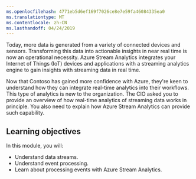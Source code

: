```yaml
---
ms.openlocfilehash: 4771eb5d6ef169f7026ce8e7e59fa46084335ea0
ms.translationtype: MT
ms.contentlocale: zh-CN
ms.lasthandoff: 04/24/2019
---
```

Today, more data is generated from a variety of connected devices and sensors. Transforming this data into actionable insights in near real time is now an operational necessity. Azure Stream Analytics integrates your Internet of Things (IoT) devices and applications with a streaming analytics engine to gain insights with streaming data in real time.

Now that Contoso has gained more confidence with Azure, they're keen to understand how they can integrate real-time analytics into their workflows. This type of analytics is new to the organization. The CIO asked you to provide an overview of how real-time analytics of streaming data works in principle. You also need to explain how Azure Stream Analytics can provide such capability.

## <a name="learning-objectives"></a>Learning objectives

In this module, you will:

- Understand data streams.
- Understand event processing.
- Learn about processing events with Azure Stream Analytics.